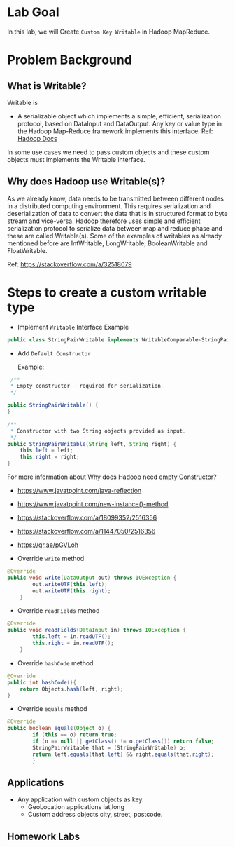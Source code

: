 # Lab Goal

In this lab, we will Create `Custom Key Writable` in Hadoop MapReduce.

# Problem Background

## What is Writable?

Writable is

- A serializable object which implements a simple, efficient, serialization protocol, based on DataInput and DataOutput.
  Any key or value type in the Hadoop Map-Reduce framework implements this interface.
  Ref: [Hadoop Docs](https://hadoop.apache.org/docs/r3.0.1/api/org/apache/hadoop/io/Writable.html)

In some use cases we need to pass custom objects and these custom objects must implements the Writable interface.

## Why does Hadoop use Writable(s)?

As we already know, data needs to be transmitted between different nodes in a distributed computing environment. This
requires serialization and deserialization of data to convert the data that is in structured format to byte stream and
vice-versa. Hadoop therefore uses simple and efficient serialization protocol to serialize data between map and reduce
phase and these are called Writable(s). Some of the examples of writables as already mentioned before are IntWritable,
LongWritable, BooleanWritable and FloatWritable.

Ref: https://stackoverflow.com/a/32518079

# Steps to create a custom writable type

- Implement `Writable` Interface
  Example
```java 
public class StringPairWritable implements WritableComparable<StringPairWritable> 
```
- Add `Default Constructor`

  Example:
```java
 /**
 * Empty constructor - required for serialization.
 */

public StringPairWritable() {
}

/**
 * Constructor with two String objects provided as input.
 */
public StringPairWritable(String left, String right) {
    this.left = left;
    this.right = right;
}
```

For more information about Why does Hadoop need empty Constructor? 

- https://www.javatpoint.com/java-reflection
- https://www.javatpoint.com/new-instance()-method
- https://stackoverflow.com/a/18099352/2516356
- https://stackoverflow.com/a/11447050/2516356
- https://qr.ae/pGVLoh

- Override `write` method
```java 
@Override
public void write(DataOutput out) throws IOException {
        out.writeUTF(this.left);
        out.writeUTF(this.right);
    }
```
- Override `readFields` method
```java 
@Override
public void readFields(DataInput in) throws IOException {
        this.left = in.readUTF();
        this.right = in.readUTF();
    }
```

- Override `hashCode` method
```java
@Override
public int hashCode(){
    return Objects.hash(left, right);
}
```

- Override `equals` method
```java
@Override
public boolean equals(Object o) {
        if (this == o) return true;
        if (o == null || getClass() != o.getClass()) return false;
        StringPairWritable that = (StringPairWritable) o;
        return left.equals(that.left) && right.equals(that.right);
        }
```

## Applications

- Any application with custom objects as key.
  * GeoLocation applications lat,long
  * Custom address objects city, street, postcode.
  
## Homework Labs

